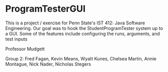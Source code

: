 # ProgramTesterGUI
This is a project / exercise for Penn State's IST 412: Java Software Engineering. Our goal was to hook the StudentProgramTester system up to a GUI. Some of the features include configuring the runs, arguments, and test inputs

Professor Mudgett

Group 2: Fred Fagan, Kevin Means, Wyatt Kunes, Chelsea Martin, Annie Montague, Nick Nader, Nicholas Stegers

